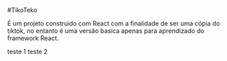#TikoTeko

É um projeto construido com React com a finalidade de ser uma cópia do tiktok, no entanto é uma versão basica apenas para aprendizado do framework React.

teste 1
teste 2